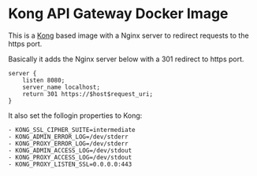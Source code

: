 # Kong API Gateway Docker Image 

This is a [Kong](https://getkong.org) based image with a Nginx server to redirect requests to the https port.

Basically it adds the Nginx server below with a 301 redirect to https port.

```
server {
    listen 8080;
    server_name localhost;
    return 301 https://$host$request_uri;
}
```

It also set the follogin properties to Kong:
```
- KONG_SSL_CIPHER_SUITE=intermediate
- KONG_ADMIN_ERROR_LOG=/dev/stderr
- KONG_PROXY_ERROR_LOG=/dev/stderr
- KONG_ADMIN_ACCESS_LOG=/dev/stdout
- KONG_PROXY_ACCESS_LOG=/dev/stdout
- KONG_PROXY_LISTEN_SSL=0.0.0.0:443
```

